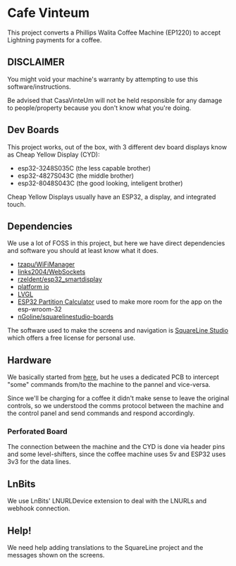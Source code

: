 # Cafe Vinteum

This project converts a Phillips Walita Coffee Machine (EP1220) to accept Lightning payments for a coffee.

## DISCLAIMER

You might void your machine's warranty by attempting to use this software/instructions.

Be advised that CasaVinteUm will not be held responsible for any damage to people/property because you don't know what you're doing.

## Dev Boards

This project works, out of the box, with 3 different dev board displays know as Cheap Yellow Display (CYD):

- esp32-3248S035C (the less capable brother)
- esp32-4827S043C (the middle brother)
- esp32-8048S043C (the good looking, inteligent brother)

Cheap Yellow Displays usually have an ESP32, a display, and integrated touch.

## Dependencies

We use a lot of FOSS in this project, but here we have direct dependencies and software you should at least know what it does.

- [tzapu/WiFiManager](https://github.com/tzapu/WiFiManager)
- [links2004/WebSockets](https://github.com/links2004/WebSockets)
- [rzeldent/esp32_smartdisplay](https://github.com/rzeldent/esp32_smartdisplay)
- [platform io](https://platformio.org)
- [LVGL](https://lvgl.io)
- [ESP32 Partition Calculator](https://esp32.jgarrettcorbin.com) used to make more room for the app on the esp-wroom-32
- [nGoline/squarelinestudio-boards](https://github.com/nGoline/squarelinestudio-boards)

The software used to make the screens and navigation is [SquareLine Studio](https://squareline.io/) which offers a free license for personal use.

## Hardware

We basically started from [here](https://github.com/TillFleisch/ESPHome-Philips-Smart-Coffee), but he uses a dedicated PCB to intercept "some" commands from/to the machine to the pannel and vice-versa.

Since we'll be charging for a coffee it didn't make sense to leave the original controls, so we understood the comms protocol between the machine and the control panel and send commands and respond accordingly.

### Perforated Board

The connection between the machine and the CYD is done via header pins and some level-shifters, since the coffee machine uses 5v and ESP32 uses 3v3 for the data lines.

## LnBits

We use LnBits' LNURLDevice extension to deal with the LNURLs and webhook connection.

## Help!

We need help adding translations to the SquareLine project and the messages shown on the screens.